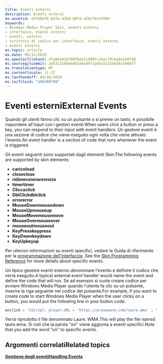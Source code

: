 ```yaml
---
title: Eventi esterni
description: Eventi esterni
ms.assetid: d3fd8af6-8d7e-43b8-88fd-a59cf0cef609
keywords:
- Windows Media Player Skin, eventi esterni
- interfacce, eventi esterni
- eventi, esterni
- scrittura di codice per interfacce, eventi esterni
- eventi esterni
ms.topic: article
ms.date: 05/31/2018
ms.openlocfilehash: dfa09a01b709f0da51d09fc2bec70cba0a1b07d0
ms.sourcegitcommit: 2d531328b6ed82d4ad971a45a5131b430c5866f7
ms.translationtype: MT
ms.contentlocale: it-IT
ms.lasthandoff: 09/16/2019
ms.locfileid: "106298799"
---
```

# <a name="external-events"></a><span data-ttu-id="59cb5-108">Eventi esterni</span><span class="sxs-lookup"><span data-stu-id="59cb5-108">External Events</span></span>

<span data-ttu-id="59cb5-109">Quando gli utenti fanno clic su un pulsante o si preme un tasto, è possibile rispondere all'input con i gestori eventi.</span><span class="sxs-lookup"><span data-stu-id="59cb5-109">When users click a button or press a key, you can respond to their input with event handlers.</span></span> <span data-ttu-id="59cb5-110">Un gestore eventi è una sezione di codice che viene eseguito ogni volta che viene attivato l'evento.</span><span class="sxs-lookup"><span data-stu-id="59cb5-110">An event handler is a section of code that runs whenever the event is triggered.</span></span>

<span data-ttu-id="59cb5-111">Gli eventi seguenti sono supportati dagli elementi Skin:</span><span class="sxs-lookup"><span data-stu-id="59cb5-111">The following events are supported by skin elements:</span></span>

-   <span data-ttu-id="59cb5-112">**carico**</span><span class="sxs-lookup"><span data-stu-id="59cb5-112">**load**</span></span>
-   <span data-ttu-id="59cb5-113">**close**</span><span class="sxs-lookup"><span data-stu-id="59cb5-113">**close**</span></span>
-   <span data-ttu-id="59cb5-114">**ridimensionare**</span><span class="sxs-lookup"><span data-stu-id="59cb5-114">**resize**</span></span>
-   <span data-ttu-id="59cb5-115">**timer**</span><span class="sxs-lookup"><span data-stu-id="59cb5-115">**timer**</span></span>
-   <span data-ttu-id="59cb5-116">**Clicca**</span><span class="sxs-lookup"><span data-stu-id="59cb5-116">**click**</span></span>
-   <span data-ttu-id="59cb5-117">**DblClick**</span><span class="sxs-lookup"><span data-stu-id="59cb5-117">**dblclick**</span></span>
-   <span data-ttu-id="59cb5-118">**error**</span><span class="sxs-lookup"><span data-stu-id="59cb5-118">**error**</span></span>
-   <span data-ttu-id="59cb5-119">**MouseDown**</span><span class="sxs-lookup"><span data-stu-id="59cb5-119">**mousedown**</span></span>
-   <span data-ttu-id="59cb5-120">**MouseUp**</span><span class="sxs-lookup"><span data-stu-id="59cb5-120">**mouseup**</span></span>
-   <span data-ttu-id="59cb5-121">**MouseMove**</span><span class="sxs-lookup"><span data-stu-id="59cb5-121">**mousemove**</span></span>
-   <span data-ttu-id="59cb5-122">**MouseOver**</span><span class="sxs-lookup"><span data-stu-id="59cb5-122">**mouseover**</span></span>
-   <span data-ttu-id="59cb5-123">**mouseout**</span><span class="sxs-lookup"><span data-stu-id="59cb5-123">**mouseout**</span></span>
-   <span data-ttu-id="59cb5-124">**KeyPress**</span><span class="sxs-lookup"><span data-stu-id="59cb5-124">**keypress**</span></span>
-   <span data-ttu-id="59cb5-125">**KeyDown**</span><span class="sxs-lookup"><span data-stu-id="59cb5-125">**keydown**</span></span>
-   <span data-ttu-id="59cb5-126">**KeyUp**</span><span class="sxs-lookup"><span data-stu-id="59cb5-126">**keyup**</span></span>

<span data-ttu-id="59cb5-127">Per ulteriori informazioni su eventi specifici, vedere la Guida di riferimento per la [programmazione dell'interfaccia](skin-programming-reference.md) .</span><span class="sxs-lookup"><span data-stu-id="59cb5-127">See the [Skin Programming Reference](skin-programming-reference.md) for more details about specific events.</span></span>

<span data-ttu-id="59cb5-128">Un tipico gestore eventi esterno denominare l'evento e definire il codice che verrà eseguito.</span><span class="sxs-lookup"><span data-stu-id="59cb5-128">A typical external event handler would name the event and define the code that will run.</span></span> <span data-ttu-id="59cb5-129">Se ad esempio si vuole creare codice per avviare Windows Media Player quando l'utente fa clic su un pulsante, inserire la riga seguente nel codice del pulsante.</span><span class="sxs-lookup"><span data-stu-id="59cb5-129">For example, if you want to create code to start Windows Media Player when the user clicks on a button, you would put the following line in your button code.</span></span>


```C++
onclick = "JScript: player.URL = 'https://proseware.com/laure.wma' ; "

```



<span data-ttu-id="59cb5-130">Verrà riprodotto il file denominato Laure. WMA.</span><span class="sxs-lookup"><span data-stu-id="59cb5-130">This will play the file named laure.wma.</span></span> <span data-ttu-id="59cb5-131">Si noti che la parola "on" viene aggiunta a eventi specifici.</span><span class="sxs-lookup"><span data-stu-id="59cb5-131">Note that you add the word "on" to specific events.</span></span>

## <a name="related-topics"></a><span data-ttu-id="59cb5-132">Argomenti correlati</span><span class="sxs-lookup"><span data-stu-id="59cb5-132">Related topics</span></span>

<dl> <dt>

[<span data-ttu-id="59cb5-133">**Gestione degli eventi**</span><span class="sxs-lookup"><span data-stu-id="59cb5-133">**Handling Events**</span></span>](handling-events.md)
</dt> </dl>

 

 




